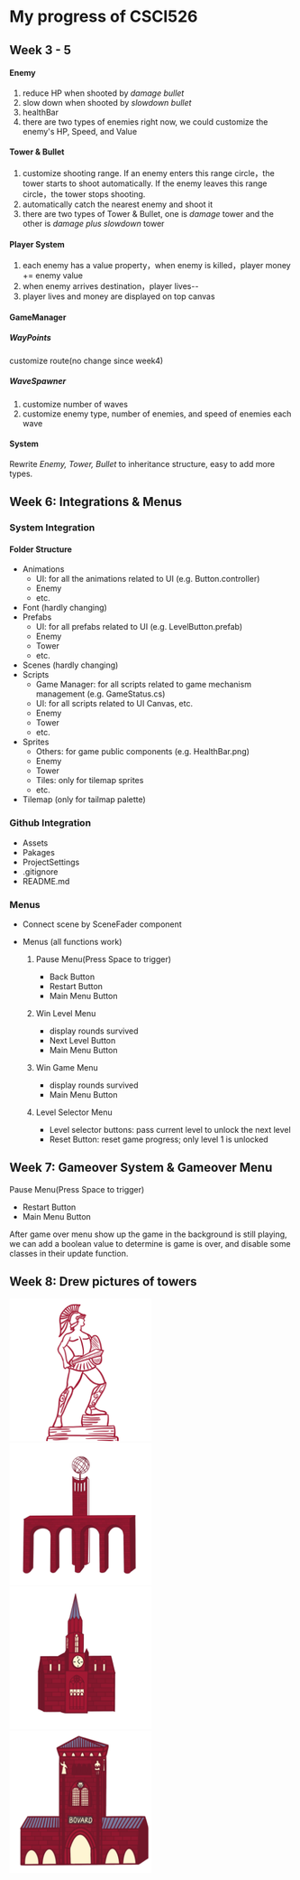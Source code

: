# My progress of CSCI526

## Week 3 - 5
#### Enemy
1. reduce HP when shooted by *damage bullet*
2. slow down when shooted by *slowdown bullet*
3. healthBar
4. there are two types of enemies right now, we could customize the enemy's HP, Speed, and Value

#### Tower & Bullet
1. customize shooting range. If an enemy enters this range circle，the tower starts to shoot automatically. If the enemy leaves this range circle，the tower stops shooting.
2. automatically catch the nearest enemy and shoot it
3. there are two types of Tower & Bullet, one is *damage* tower and the other is *damage plus slowdown* tower

#### Player System
1. each enemy has a value property，when enemy is killed，player money += enemy value
2. when enemy arrives destination，player lives--
3. player lives and money are displayed on top canvas

#### GameManager
##### WayPoints
customize route(no change since week4)

##### WaveSpawner
1. customize number of waves
2. customize enemy type, number of enemies, and speed of enemies each wave

#### System
Rewrite *Enemy, Tower, Bullet* to inheritance structure, easy to add more types.



## Week 6: Integrations & Menus

### System Integration

#### Folder Structure

- Animations
  - UI: for all the animations related to UI (e.g. Button.controller)
  - Enemy
  - etc.
- Font (hardly changing)
- Prefabs
  - UI: for all prefabs related to UI (e.g. LevelButton.prefab)
  - Enemy
  - Tower
  - etc.
- Scenes (hardly changing)
- Scripts
  - Game Manager: for all scripts related to game mechanism management (e.g. GameStatus.cs)
  - UI: for all scripts related to UI Canvas, etc.
  - Enemy
  - Tower
  - etc.
- Sprites
  - Others: for game public components (e.g. HealthBar.png)
  - Enemy
  - Tower
  - Tiles: only for tilemap sprites
  - etc.
- Tilemap (only for tailmap palette)

### Github Integration

- Assets
- Pakages
- ProjectSettings
- .gitignore
- README.md

### Menus

- Connect scene by SceneFader component

- Menus (all functions work)

  1. Pause Menu(Press Space to trigger)
     - Back Button
     - Restart Button
     - Main Menu Button

  2. Win Level Menu
     - display rounds survived
     - Next Level Button
     - Main Menu Button

  3. Win Game Menu
     - display rounds survived
     - Main Menu Button

  4. Level Selector Menu
     - Level selector buttons: pass current level to unlock the next level
     - Reset Button: reset game progress; only level 1 is unlocked

## Week 7: Gameover System & Gameover Menu

Pause Menu(Press Space to trigger)

- Restart Button
- Main Menu Button

After game over menu show up the game in the background is still playing, we can add a boolean value to determine is game is over, and disable some classes in their update function.

## Week 8: Drew pictures of towers

<img src="./images/trojan.png" alt="" width="50%" />

<img src="./images/vkc.png" alt="" width="50%" />

<img src="./images/village.png" alt="" width="50%" />

<img src="./images/bovard.png" alt="" width="50%" />